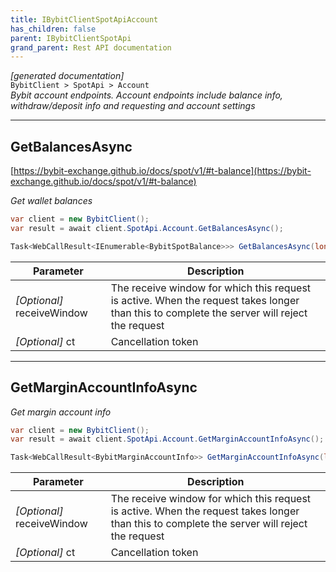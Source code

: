 ```yaml
---
title: IBybitClientSpotApiAccount
has_children: false
parent: IBybitClientSpotApi
grand_parent: Rest API documentation
---
```

*[generated documentation]*  
`BybitClient > SpotApi > Account`  
*Bybit account endpoints. Account endpoints include balance info, withdraw/deposit info and requesting and account settings*
  

***

## GetBalancesAsync  

[https://bybit-exchange.github.io/docs/spot/v1/#t-balance](https://bybit-exchange.github.io/docs/spot/v1/#t-balance)  
<p>

*Get wallet balances*  

```csharp  
var client = new BybitClient();  
var result = await client.SpotApi.Account.GetBalancesAsync();  
```  

```csharp  
Task<WebCallResult<IEnumerable<BybitSpotBalance>>> GetBalancesAsync(long? receiveWindow = default, CancellationToken ct = default);  
```  

|Parameter|Description|
|---|---|
|_[Optional]_ receiveWindow|The receive window for which this request is active. When the request takes longer than this to complete the server will reject the request|
|_[Optional]_ ct|Cancellation token|

</p>

***

## GetMarginAccountInfoAsync  

<p>

*Get margin account info*  

```csharp  
var client = new BybitClient();  
var result = await client.SpotApi.Account.GetMarginAccountInfoAsync();  
```  

```csharp  
Task<WebCallResult<BybitMarginAccountInfo>> GetMarginAccountInfoAsync(long? receiveWindow = default, CancellationToken ct = default);  
```  

|Parameter|Description|
|---|---|
|_[Optional]_ receiveWindow|The receive window for which this request is active. When the request takes longer than this to complete the server will reject the request|
|_[Optional]_ ct|Cancellation token|

</p>
